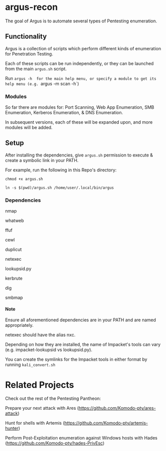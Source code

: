 # argus-recon
The goal of Argus is to automate several types of Pentesting enumeration.

## Functionality
Argus is a collection of scripts which perform different kinds of enumeration for Penetration Testing.

Each of these scripts can be run independently, or they can be launched from the main `argus.sh` script.

Run `argus -h  for the main help menu, or specify a module to get its help menu (e.g. `argus -m scan -h`)

### Modules
So far there are modules for: Port Scanning, Web App Enumeration, SMB Enumeration, Kerberos Enumeration, & DNS Enumeration.

In subsequent versions, each of these will be expanded upon, and more modules will be added.

## Setup
After installing the dependencies, give `argus.sh` permission to execute & create a symbolic link in your PATH.

For example, run the following in this Repo's directory:

`chmod +x argus.sh`

`ln -s $(pwd)/argus.sh /home/user/.local/bin/argus`

### Dependencies
nmap

whatweb

ffuf

cewl

duplicut

netexec

lookupsid.py

kerbrute

dig

smbmap

#### Note
Ensure all aforementioned dependencies are in your PATH and are named appropriately.

netexec should have the alias nxc.

Depending on how they are installed, the name of Impacket's tools can vary (e.g. impacket-lookupsid vs lookupsid.py).

You can create the symlinks for the Impacket tools in either format by running `kali_convert.sh`

# Related Projects
Check out the rest of the Pentesting Pantheon:

Prepare your next attack with Ares (https://github.com/Komodo-pty/ares-attack)

Hunt for shells with Artemis (https://github.com/Komodo-pty/artemis-hunter)

Perform Post-Exploitation enumeration against Windows hosts with Hades (https://github.com/Komodo-pty/hades-PrivEsc)
